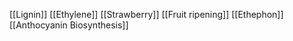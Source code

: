 [[Lignin]]
[[Ethylene]]
[[Strawberry]]
[[Fruit ripening]]
[[Ethephon]]
[[Anthocyanin Biosynthesis]]
